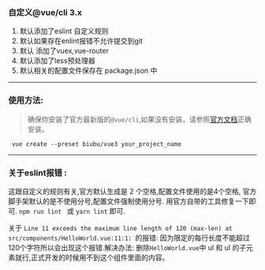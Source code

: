 ### 自定义@vue/cli 3.x 
1. 默认添加了eslint 自定义规则
1. 默认如果存在enlint报错不允许提交到git 
1. 默认 添加了vuex,vue-router
1. 默认添加了less预处理器
1. 默认相关的配置文件保存在 package.json 中

---

### 使用方法:
> 确保你安装了官方最新版的`@vue/cli`,如果没有安装，请参照[官方文档](https://cli.vuejs.org/zh/guide/installation.html)正确安装。

` vue create --preset biubu/vue3 your_project_name`

---

### 关于eslint报错 : 

这跟自定义的规则有关,官方默认生成是 2 个空格,配置文件使用的是4个空格, 官方脚手架默认的是不使用分号,配置文件强制使用分号.
用官方自带的工具修复一下即可.
`npm run lint ` 或 `yarn lint` 即可.

关于
`Line 11 exceeds the maximum line length of 120 (max-len) at src/components/HelloWorld.vue:11:1:
`的报错:
因为限定的每行长度不能超过120个字符所以会出现这个报错.解决办法:
删除`HelloWorld.vue`中 ul 和 ul 的子元素就行,正式开发的时候用不到这个组件里面的内容。
